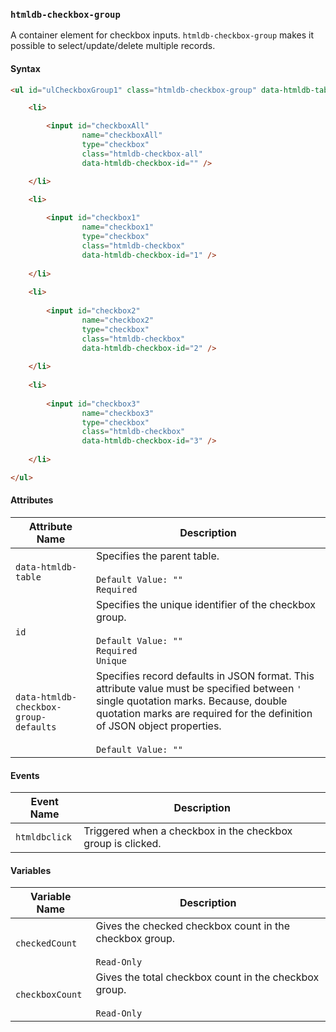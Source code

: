 ### `htmldb-checkbox-group`

A container element for checkbox inputs. `htmldb-checkbox-group` makes it possible to select/update/delete multiple records.

#### Syntax

```html
<ul id="ulCheckboxGroup1" class="htmldb-checkbox-group" data-htmldb-table="myTable" data-htmldb-checkbox-group-defaults="">

    <li>

        <input id="checkboxAll"
                name="checkboxAll"
                type="checkbox"
                class="htmldb-checkbox-all"
                data-htmldb-checkbox-id="" />

    </li>
    
    <li>

        <input id="checkbox1"
                name="checkbox1"
                type="checkbox"
                class="htmldb-checkbox"
                data-htmldb-checkbox-id="1" />
    
    </li>
    
    <li>
    
        <input id="checkbox2"
                name="checkbox2"
                type="checkbox"
                class="htmldb-checkbox"
                data-htmldb-checkbox-id="2" />
    
    </li>
    
    <li>
    
        <input id="checkbox3"
                name="checkbox3"
                type="checkbox"
                class="htmldb-checkbox"
                data-htmldb-checkbox-id="3" />
    
    </li>

</ul>
```

#### Attributes

| Attribute Name             | Description                               |
| -------------------------- | ----------------------------------------- |
| `data-htmldb-table` | Specifies the parent table. <br><br>`Default Value: ""`<br>`Required` |
| `id` | Specifies the unique identifier of the checkbox group. <br><br>`Default Value: ""`<br>`Required`<br>`Unique` |
| `data-htmldb-checkbox-group-defaults`| Specifies record defaults in JSON format. This attribute value must be specified between `'` single quotation marks. Because, double quotation marks are required for the definition of JSON object properties.<br><br>`Default Value: ""` |

#### Events

| Event Name | Description  |
| ---- | ---- |
| `htmldbclick` | Triggered when a checkbox in the checkbox group is clicked. |

#### Variables

| Variable Name | Description  |
| ---- | ---- |
| `checkedCount` | Gives the checked checkbox count in the checkbox group.<br><br>`Read-Only` |
| `checkboxCount` | Gives the total checkbox count in the checkbox group.<br><br>`Read-Only` |